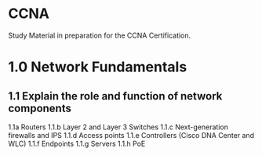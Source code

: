 # CCNA
Study Material in preparation for the CCNA Certification.
# 1.0 Network Fundamentals
## 1.1 Explain the role and function of network components 
1.1a Routers
1.1.b Layer 2 and Layer 3 Switches
1.1.c Next-generation firewalls and IPS
1.1.d Access points
1.1.e Controllers (Cisco DNA Center and WLC)
1.1.f Endpoints
1.1.g Servers
1.1.h PoE

